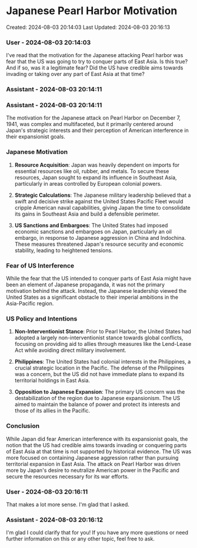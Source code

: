 # Japanese Pearl Harbor Motivation

Created: 2024-08-03 20:14:03
Last Updated: 2024-08-03 20:16:13

### User - 2024-08-03 20:14:03

I've read that the motivation for the Japanese attacking Pearl harbor was fear that the US was going to try to conquer parts of East Asia. Is this true? And if so, was it a legitimate fear? Did the US have credible aims towards invading or taking over any part of East Asia at that time?

### Assistant - 2024-08-03 20:14:11



### Assistant - 2024-08-03 20:14:11

The motivation for the Japanese attack on Pearl Harbor on December 7, 1941, was complex and multifaceted, but it primarily centered around Japan's strategic interests and their perception of American interference in their expansionist goals.

### Japanese Motivation
1. **Resource Acquisition**: Japan was heavily dependent on imports for essential resources like oil, rubber, and metals. To secure these resources, Japan sought to expand its influence in Southeast Asia, particularly in areas controlled by European colonial powers.
   
2. **Strategic Calculations**: The Japanese military leadership believed that a swift and decisive strike against the United States Pacific Fleet would cripple American naval capabilities, giving Japan the time to consolidate its gains in Southeast Asia and build a defensible perimeter.

3. **US Sanctions and Embargoes**: The United States had imposed economic sanctions and embargoes on Japan, particularly an oil embargo, in response to Japanese aggression in China and Indochina. These measures threatened Japan's resource security and economic stability, leading to heightened tensions.

### Fear of US Interference
While the fear that the US intended to conquer parts of East Asia might have been an element of Japanese propaganda, it was not the primary motivation behind the attack. Instead, the Japanese leadership viewed the United States as a significant obstacle to their imperial ambitions in the Asia-Pacific region.

### US Policy and Intentions
1. **Non-Interventionist Stance**: Prior to Pearl Harbor, the United States had adopted a largely non-interventionist stance towards global conflicts, focusing on providing aid to allies through measures like the Lend-Lease Act while avoiding direct military involvement.

2. **Philippines**: The United States had colonial interests in the Philippines, a crucial strategic location in the Pacific. The defense of the Philippines was a concern, but the US did not have immediate plans to expand its territorial holdings in East Asia.

3. **Opposition to Japanese Expansion**: The primary US concern was the destabilization of the region due to Japanese expansionism. The US aimed to maintain the balance of power and protect its interests and those of its allies in the Pacific.

### Conclusion
While Japan did fear American interference with its expansionist goals, the notion that the US had credible aims towards invading or conquering parts of East Asia at that time is not supported by historical evidence. The US was more focused on containing Japanese aggression rather than pursuing territorial expansion in East Asia. The attack on Pearl Harbor was driven more by Japan's desire to neutralize American power in the Pacific and secure the resources necessary for its war efforts.

### User - 2024-08-03 20:16:11

That makes a lot more sense. I'm glad that I asked.

### Assistant - 2024-08-03 20:16:12

I'm glad I could clarify that for you! If you have any more questions or need further information on this or any other topic, feel free to ask.

